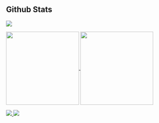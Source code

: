## Github Stats

<img src="http://github-profile-summary-cards.vercel.app/api/cards/profile-details?username=leoluz&theme=darcula">
<p />

<a href="https://github.com/leoluz">
<img height=200 align="center" src="http://github-profile-summary-cards.vercel.app/api/cards/stats?username=leoluz&theme=darcula">
</a>
<a href="https://github.com/leoluz">
<img height=200 align="center" src="http://github-profile-summary-cards.vercel.app/api/cards/productive-time?username=leoluz&theme=darcula&utcOffset=8">
</a>

<p />

<a href="https://github.com/leoluz">
    <img src="http://github-profile-summary-cards.vercel.app/api/cards/repos-per-language?username=leoluz&theme=darcula">
</a>
<a href="https://github.com/leoluz">
    <img src="http://github-profile-summary-cards.vercel.app/api/cards/most-commit-language?username=leoluz&theme=darcula">
</a>
